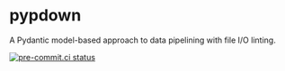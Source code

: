 # pypdown

A Pydantic model-based approach to data pipelining with file I/O linting.

[![pre-commit.ci status](https://results.pre-commit.ci/badge/github/lmmx/pypdown/master.svg)](https://results.pre-commit.ci/latest/github/lmmx/pypdown/master)
